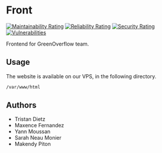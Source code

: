 # Front

[![Maintainability Rating](http://146.59.196.32:9000/api/project_badges/measure?project=Front&metric=sqale_rating)](http://146.59.196.32:9000/dashboard?id=Front) [![Reliability Rating](http://146.59.196.32:9000/api/project_badges/measure?project=Front&metric=reliability_rating)](http://146.59.196.32:9000/dashboard?id=Front) [![Security Rating](http://146.59.196.32:9000/api/project_badges/measure?project=Front&metric=security_rating)](http://146.59.196.32:9000/dashboard?id=Front) [![Vulnerabilities](http://146.59.196.32:9000/api/project_badges/measure?project=Front&metric=vulnerabilities)](http://146.59.196.32:9000/dashboard?id=Front)

Frontend for GreenOverflow team.

## Usage

The website is available on our VPS, in the following directory.

```sh
/var/www/html
```

## Authors

- Tristan Dietz
- Maxence Fernandez
- Yann Moussan
- Sarah Neau Monier
- Makendy Piton
